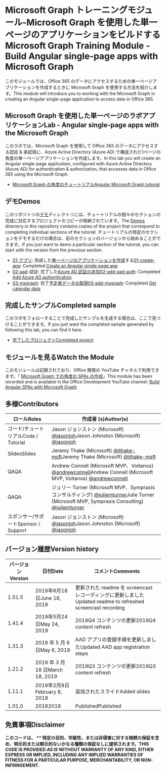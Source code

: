 # <a name="microsoft-graph-training-module---build-angular-single-page-apps-with-microsoft-graph"></a><span data-ttu-id="bb2e9-101">Microsoft Graph トレーニングモジュール-Microsoft Graph を使用した単一ページのアプリケーションをビルドする</span><span class="sxs-lookup"><span data-stu-id="bb2e9-101">Microsoft Graph Training Module - Build Angular single-page apps with Microsoft Graph</span></span>

<span data-ttu-id="bb2e9-102">このモジュールでは、Office 365 のデータにアクセスするための単一ページアプリケーションを作成するときに Microsoft Graph を使用する方法を紹介します。</span><span class="sxs-lookup"><span data-stu-id="bb2e9-102">This module will introduce you to working with the Microsoft Graph in creating an Angular single-page application to access data in Office 365.</span></span>

## <a name="lab---angular-single-page-apps-with-the-microsoft-graph"></a><span data-ttu-id="bb2e9-103">Microsoft Graph を使用した単一ページのラボアプリケーション</span><span class="sxs-lookup"><span data-stu-id="bb2e9-103">Lab - Angular single-page apps with the Microsoft Graph</span></span>

<span data-ttu-id="bb2e9-104">このラボでは、Microsoft Graph を使用して Office 365 のデータにアクセスする認証 & 承認用に、Azure Active Directory (Azure AD) で構成された1ページの角度の単一ページアプリケーションを作成します。</span><span class="sxs-lookup"><span data-stu-id="bb2e9-104">In this lab you will create an Angular single-page application, configured with Azure Active Directory (Azure AD) for authentication & authorization, that accesses data in Office 365 using the Microsoft Graph.</span></span>

- [<span data-ttu-id="bb2e9-105">Microsoft Graph の角度のチュートリアル</span><span class="sxs-lookup"><span data-stu-id="bb2e9-105">Angular Microsoft Graph tutorial</span></span>](https://docs.microsoft.com/graph/tutorials/angular)

## <a name="demos"></a><span data-ttu-id="bb2e9-106">デモ</span><span class="sxs-lookup"><span data-stu-id="bb2e9-106">Demos</span></span>

<span data-ttu-id="bb2e9-107">このリポジトリの[デモ](demos)ディレクトリには、チュートリアルの個々のセクションの完成に対応するプロジェクトのコピーが格納されています。</span><span class="sxs-lookup"><span data-stu-id="bb2e9-107">The [Demos](demos) directory in this repository contains copies of the project that correspond to completing individual sections of the tutorial.</span></span> <span data-ttu-id="bb2e9-108">チュートリアルの特定のセクションをデモするだけの場合は、前のセクションのバージョンから始めることができます。</span><span class="sxs-lookup"><span data-stu-id="bb2e9-108">If you just want to demo a particular section of the tutorial, you can start with the version from the previous section.</span></span>

- <span data-ttu-id="bb2e9-109">[01-アプリ](demos/01-create-app): 完成した[単一ページのアプリケーションを作成](https://docs.microsoft.com/graph/tutorials/angular?tutorial-step=1)する</span><span class="sxs-lookup"><span data-stu-id="bb2e9-109">[01-create-app](demos/01-create-app): Completed [Create an Angular single-page app](https://docs.microsoft.com/graph/tutorials/angular?tutorial-step=1)</span></span>
- <span data-ttu-id="bb2e9-110">[02-aad](demos/02-add-aad-auth)-認証: 完了した[Azure AD 認証の追加](https://docs.microsoft.com/graph/tutorials/angular?tutorial-step=3)</span><span class="sxs-lookup"><span data-stu-id="bb2e9-110">[02-add-aad-auth](demos/02-add-aad-auth): Completed [Add Azure AD authentication](https://docs.microsoft.com/graph/tutorials/angular?tutorial-step=3)</span></span>
- <span data-ttu-id="bb2e9-111">[03-msgraph](demos/03-add-msgraph): 完了[予定表データの取得](https://docs.microsoft.com/graph/tutorials/angular?tutorial-step=4)</span><span class="sxs-lookup"><span data-stu-id="bb2e9-111">[03-add-msgraph](demos/03-add-msgraph): Completed [Get calendar data](https://docs.microsoft.com/graph/tutorials/angular?tutorial-step=4)</span></span>

## <a name="completed-sample"></a><span data-ttu-id="bb2e9-112">完成したサンプル</span><span class="sxs-lookup"><span data-stu-id="bb2e9-112">Completed sample</span></span>

<span data-ttu-id="bb2e9-113">このラボをフォローすることで完成したサンプルを生成する場合は、ここで見つけることができます。</span><span class="sxs-lookup"><span data-stu-id="bb2e9-113">If you just want the completed sample generated by following this lab, you can find it here.</span></span>

- [<span data-ttu-id="bb2e9-114">完了したプロジェクト</span><span class="sxs-lookup"><span data-stu-id="bb2e9-114">Completed project</span></span>](demos/03-add-msgraph)

## <a name="watch-the-module"></a><span data-ttu-id="bb2e9-115">モジュールを見る</span><span class="sxs-lookup"><span data-stu-id="bb2e9-115">Watch the Module</span></span>

<span data-ttu-id="bb2e9-116">このモジュールは記録されており、Office 開発の YouTube チャネルで利用できます。「 [Microsoft Graph での角度の SPAs の作成](https://youtu.be/KUPRTTOUzz8)」</span><span class="sxs-lookup"><span data-stu-id="bb2e9-116">This module has been recorded and is available in the Office Development YouTube channel: [Build Angular SPAs with Microsoft Graph](https://youtu.be/KUPRTTOUzz8)</span></span>

## <a name="contributors"></a><span data-ttu-id="bb2e9-117">多様</span><span class="sxs-lookup"><span data-stu-id="bb2e9-117">Contributors</span></span>

|       <span data-ttu-id="bb2e9-118">ロール</span><span class="sxs-lookup"><span data-stu-id="bb2e9-118">Roles</span></span>       |                                           <span data-ttu-id="bb2e9-119">作成者 (s)</span><span class="sxs-lookup"><span data-stu-id="bb2e9-119">Author(s)</span></span>                                           |
| ----------------- | --------------------------------------------------------------------------------------------- |
| <span data-ttu-id="bb2e9-120">コード/チュートリアル</span><span class="sxs-lookup"><span data-stu-id="bb2e9-120">Code / Tutorial</span></span>   | <span data-ttu-id="bb2e9-121">Jason ジョンストン (Microsoft) [@jasonjoh](//github.com/jasonjoh)</span><span class="sxs-lookup"><span data-stu-id="bb2e9-121">Jason Johnston (Microsoft) [@jasonjoh](//github.com/jasonjoh)</span></span>                                 |
| <span data-ttu-id="bb2e9-122">Slides</span><span class="sxs-lookup"><span data-stu-id="bb2e9-122">Slides</span></span>            | <span data-ttu-id="bb2e9-123">Jeremy Thake (Microsoft) [@jthake-msft](//github.com/jthake-msft)</span><span class="sxs-lookup"><span data-stu-id="bb2e9-123">Jeremy Thake (Microsoft) [@jthake-msft](//github.com/jthake-msft)</span></span>                             |
| <span data-ttu-id="bb2e9-124">QA</span><span class="sxs-lookup"><span data-stu-id="bb2e9-124">QA</span></span>                | <span data-ttu-id="bb2e9-125">Andrew Connell (Microsoft MVP、Voitanos) [@andrewconnell](//github.com/andrewconnell)</span><span class="sxs-lookup"><span data-stu-id="bb2e9-125">Andrew Connell (Microsoft MVP, Voitanos) [@andrewconnell](//github.com/andrewconnell)</span></span>         |
| <span data-ttu-id="bb2e9-126">QA</span><span class="sxs-lookup"><span data-stu-id="bb2e9-126">QA</span></span>                | <span data-ttu-id="bb2e9-127">ジュリー Turner (Microsoft MVP、Sympraxis コンサルティング) [@juliemturner](//github.com/juliemturner)</span><span class="sxs-lookup"><span data-stu-id="bb2e9-127">Julie Turner (Microsoft MVP, Sympraxis Consulting) [@juliemturner](//github.com/juliemturner)</span></span> |
| <span data-ttu-id="bb2e9-128">スポンサー/サポート</span><span class="sxs-lookup"><span data-stu-id="bb2e9-128">Sponsor / Support</span></span> | <span data-ttu-id="bb2e9-129">Jason ジョンストン (Microsoft) [@jasonjoh](//github.com/jasonjoh)</span><span class="sxs-lookup"><span data-stu-id="bb2e9-129">Jason Johnston (Microsoft) [@jasonjoh](//github.com/jasonjoh)</span></span>                                 |

## <a name="version-history"></a><span data-ttu-id="bb2e9-130">バージョン履歴</span><span class="sxs-lookup"><span data-stu-id="bb2e9-130">Version history</span></span>

| <span data-ttu-id="bb2e9-131">バージョン</span><span class="sxs-lookup"><span data-stu-id="bb2e9-131">Version</span></span> |       <span data-ttu-id="bb2e9-132">日付</span><span class="sxs-lookup"><span data-stu-id="bb2e9-132">Date</span></span>       |                     <span data-ttu-id="bb2e9-133">コメント</span><span class="sxs-lookup"><span data-stu-id="bb2e9-133">Comments</span></span>                     |
| ------- | ---------------- | ------------------------------------------------ |
| <span data-ttu-id="bb2e9-134">1.5</span><span class="sxs-lookup"><span data-stu-id="bb2e9-134">1.5</span></span>     | <span data-ttu-id="bb2e9-135">2019年6月18日</span><span class="sxs-lookup"><span data-stu-id="bb2e9-135">June 18, 2019</span></span>    | <span data-ttu-id="bb2e9-136">更新された readme を screencast レコーディングに更新しました</span><span class="sxs-lookup"><span data-stu-id="bb2e9-136">Updated readme to refreshed screencast recording</span></span> |
| <span data-ttu-id="bb2e9-137">1.4</span><span class="sxs-lookup"><span data-stu-id="bb2e9-137">1.4</span></span>     | <span data-ttu-id="bb2e9-138">2019年5月24日</span><span class="sxs-lookup"><span data-stu-id="bb2e9-138">May 24, 2019</span></span>     | <span data-ttu-id="bb2e9-139">2019Q4 コンテンツの更新</span><span class="sxs-lookup"><span data-stu-id="bb2e9-139">2019Q4 content refresh</span></span>                           |
| <span data-ttu-id="bb2e9-140">1.3</span><span class="sxs-lookup"><span data-stu-id="bb2e9-140">1.3</span></span>     | <span data-ttu-id="bb2e9-141">2019 年 5 月 6 日</span><span class="sxs-lookup"><span data-stu-id="bb2e9-141">May 6, 2019</span></span>      | <span data-ttu-id="bb2e9-142">AAD アプリの登録手順を更新しました</span><span class="sxs-lookup"><span data-stu-id="bb2e9-142">Updated AAD app registration steps</span></span>               |
| <span data-ttu-id="bb2e9-143">1.2</span><span class="sxs-lookup"><span data-stu-id="bb2e9-143">1.2</span></span>     | <span data-ttu-id="bb2e9-144">2019 年 3 月 18 日</span><span class="sxs-lookup"><span data-stu-id="bb2e9-144">March 18, 2019</span></span>   | <span data-ttu-id="bb2e9-145">2019Q3 コンテンツの更新</span><span class="sxs-lookup"><span data-stu-id="bb2e9-145">2019Q3 content refresh</span></span>                           |
| <span data-ttu-id="bb2e9-146">1.1</span><span class="sxs-lookup"><span data-stu-id="bb2e9-146">1.1</span></span>     | <span data-ttu-id="bb2e9-147">2019年2月8日</span><span class="sxs-lookup"><span data-stu-id="bb2e9-147">February 8, 2019</span></span> | <span data-ttu-id="bb2e9-148">追加されたスライド</span><span class="sxs-lookup"><span data-stu-id="bb2e9-148">Added slides</span></span>                                     |
| <span data-ttu-id="bb2e9-149">1.0</span><span class="sxs-lookup"><span data-stu-id="bb2e9-149">1.0</span></span>     | <span data-ttu-id="bb2e9-150">2018</span><span class="sxs-lookup"><span data-stu-id="bb2e9-150">2018</span></span>             | <span data-ttu-id="bb2e9-151">Published</span><span class="sxs-lookup"><span data-stu-id="bb2e9-151">Published</span></span>                                        |

## <a name="disclaimer"></a><span data-ttu-id="bb2e9-152">免責事項</span><span class="sxs-lookup"><span data-stu-id="bb2e9-152">Disclaimer</span></span>

<span data-ttu-id="bb2e9-153">**このコードは、 \*\* 特定の目的、市販性、または非侵害に対する暗黙の保証を含め、明示的または黙示的ないかなる種類の保証なしに提供されます。**</span><span class="sxs-lookup"><span data-stu-id="bb2e9-153">**THIS CODE IS PROVIDED *AS IS* WITHOUT WARRANTY OF ANY KIND, EITHER EXPRESS OR IMPLIED, INCLUDING ANY IMPLIED WARRANTIES OF FITNESS FOR A PARTICULAR PURPOSE, MERCHANTABILITY, OR NON-INFRINGEMENT.**</span></span>
